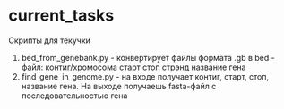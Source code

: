 # current_tasks
Скрипты для текучки 
1. bed_from_genebank.py - конвертирует файлы формата .gb в bed - файл:
контиг/хромосома старт стоп стрэнд название гена
2. find_gene_in_genome.py - на входе получает контиг, старт, стоп, название гена. На выходе получаешь fasta-файл с последовательностью гена
